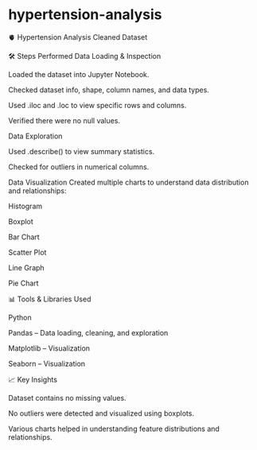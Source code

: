 # hypertension-analysis
🫀 Hypertension Analysis Cleaned Dataset

🛠 Steps Performed
Data Loading & Inspection

Loaded the dataset into Jupyter Notebook.

Checked dataset info, shape, column names, and data types.

Used .iloc and .loc to view specific rows and columns.

Verified there were no null values.

Data Exploration

Used .describe() to view summary statistics.

Checked for outliers in numerical columns.

Data Visualization
Created multiple charts to understand data distribution and relationships:

Histogram

Boxplot

Bar Chart

Scatter Plot

Line Graph

Pie Chart

📊 Tools & Libraries Used

Python

Pandas – Data loading, cleaning, and exploration

Matplotlib – Visualization

Seaborn – Visualization

📈 Key Insights

Dataset contains no missing values.

No outliers were detected and visualized using boxplots.

Various charts helped in understanding feature distributions and relationships.

